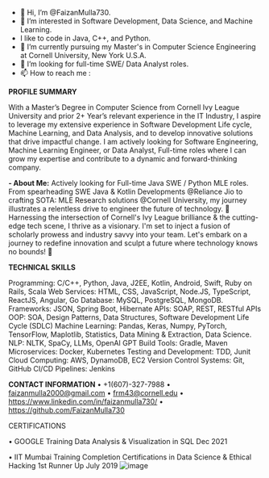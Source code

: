 - 👋 Hi, I’m @FaizanMulla730.  
- 👀 I’m interested in Software Development, Data Science, and Machine Learning.
- I like to code in Java, C++, and Python.  
- 🌱 I’m currently pursuing my Master's in Computer Science Engineering at Cornell University, New York U.S.A.
- 💞️ I’m looking for full-time SWE/ Data Analyst roles.
- 📫 How to reach me :

**PROFILE SUMMARY**

With a Master’s Degree in Computer Science from Cornell Ivy League University and prior 2+ Year’s relevant experience in the IT Industry, I aspire to leverage my extensive experience in Software Development Life cycle, Machine Learning, and Data Analysis, and to develop innovative solutions that drive impactful change. I am actively looking for Software Engineering, Machine Learning Engineer, or Data Analyst, Full-time roles where I can grow my expertise and contribute to a dynamic and forward-thinking company. 

  
**- About Me:** Actively looking for Full-time Java SWE / Python MLE roles. From spearheading SWE Java & Kotlin Developments @Reliance Jio to crafting SOTA: MLE Research solutions @Cornell University, my journey illustrates a relentless drive to engineer the future of technology. 🚀 Harnessing the intersection of Cornell's Ivy League brilliance & the cutting-edge tech scene, I thrive as a visionary. I'm set to inject a fusion of scholarly prowess and industry savvy into your team. Let's embark on a journey to redefine innovation and sculpt a future where technology knows no bounds! 🚀


**TECHNICAL SKILLS**

Programming: C/C++, Python, Java, J2EE, Kotlin, Android, Swift, Ruby on Rails, Scala
Web Services: HTML, CSS, JavaScript, Node.JS, TypeScript, ReactJS, Angular, Go
Database: MySQL, PostgreSQL, MongoDB.
Frameworks: JSON, Spring Boot, Hibernate APIs: SOAP, REST, RESTful APIs
OOP: SOA, Design Patterns, Data Structures, Software Development Life Cycle (SDLC) 
Machine Learning: Pandas, Keras, Numpy, PyTorch, TensorFlow, Maplotlib, Statistics, Data Mining & Extraction, Data Science.  
NLP: NLTK, SpaCy, LLMs, OpenAI GPT
Build Tools: Gradle, Maven 
Microservices: Docker, Kubernetes 
Testing and Development: TDD, Junit
Cloud Computing:  AWS, DynamoDB, EC2
Version Control Systems: Git, GitHub
CI/CD Pipelines: Jenkins

**CONTACT INFORMATION**
•	+1(607)-327-7988 
•	faizanmulla2000@gmail.com
•	frm43@cornell.edu 
•	https://www.linkedin.com/in/faizanmulla730/
•	https://github.com/FaizanMulla730

CERTIFICATIONS



•	GOOGLE Training Data Analysis & Visualization in SQL                    Dec 2021

•	IIT Mumbai Training Completion Certifications in Data Science & Ethical  Hacking 1st Runner Up                July 2019	
![image](https://github.com/FaizanMulla730/Professional_Aspirations/assets/73403350/e617d0f0-27c7-468a-b68d-29e802c54bfe)

  

<!---
FaizanMulla730/FaizanMulla730 is a ✨ special ✨ repository because its `README.md` (this file) appears on your GitHub profile.
You can click the Preview link to take a look at your changes.
--->
